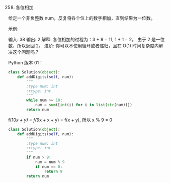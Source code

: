 258. 各位相加

给定一个非负整数 num，反复将各个位上的数字相加，直到结果为一位数。

示例:

输入: 38
输出: 2 
解释: 各位相加的过程为：3 + 8 = 11, 1 + 1 = 2。 由于 2 是一位数，所以返回 2。
进阶:
你可以不使用循环或者递归，且在 O(1) 时间复杂度内解决这个问题吗？

Python 版本 01：

```python
class Solution(object):
    def addDigits(self, num):
        """
        :type num: int
        :rtype: int
        """
        while num >= 10:
            num = sum([int(i) for i in list(str(num))])
        return num
```

f(10*x + y) = f(9*x + x + y) = f(x + y), 所以 x % 9 = 0

```python
class Solution(object):
    def addDigits(self, num):
        """
        :type num: int
        :rtype: int
        """
        if num > 9:
            num = num % 9
            if num == 0:
                return 9
        return num
        
```